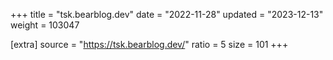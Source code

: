 +++
title = "tsk.bearblog.dev"
date = "2022-11-28"
updated = "2023-12-13"
weight = 103047

[extra]
source = "https://tsk.bearblog.dev/"
ratio = 5
size = 101
+++
